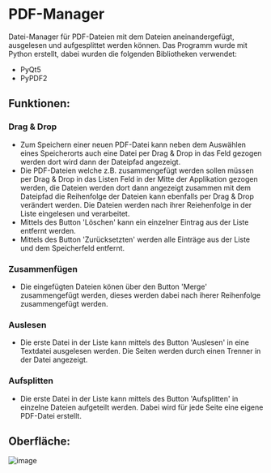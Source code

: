 # PDF-Manager
Datei-Manager für PDF-Dateien mit dem Dateien aneinandergefügt, ausgelesen und aufgesplittet werden können.
Das Programm wurde mit Python erstellt, dabei wurden die folgenden Bibliotheken verwendet:
- PyQt5
- PyPDF2

## Funktionen:
### Drag & Drop
- Zum Speichern einer neuen PDF-Datei kann neben dem Auswählen eines Speicherorts auch eine Datei per Drag & Drop in das Feld gezogen werden dort wird dann der Dateipfad angezeigt.
- Die PDF-Dateien welche z.B. zusammengefügt werden sollen müssen per Drag & Drop in das Listen Feld in der Mitte der Applikation gezogen werden, die Dateien werden dort dann angezeigt zusammen mit dem Dateipfad die Reihenfolge der Dateien kann ebenfalls per Drag & Drop verändert werden. Die Dateien werden nach ihrer Reiehenfolge in der Liste eingelesen und verarbeitet.
- Mittels des Button 'Löschen' kann ein einzelner Eintrag aus der Liste entfernt werden.
- Mittels des Button 'Zurücksetzten' werden alle Einträge aus der Liste und dem Speicherfeld entfernt.

 ### Zusammenfügen
 - Die eingefügten Dateien könen über den Button 'Merge' zusammengefügt werden, dieses werden dabei nach iherer Reihenfolge zusammengefügt werden.

### Auslesen
- Die erste Datei in der Liste kann mittels des Button 'Auslesen' in eine Textdatei ausgelesen werden. Die Seiten werden durch einen Trenner in der Datei angezeigt.

### Aufsplitten
- Die erste Datei in der Liste kann mittels des Button 'Aufsplitten' in einzelne Dateien aufgeteilt werden. Dabei wird für jede Seite eine eigene PDF-Datei erstellt. 

## Oberfläche:
![image](https://github.com/LukasVerwiebe/PDF-Manager/assets/63674539/e48d2b6a-9fd0-4e4d-9d81-642fd42108f6)
